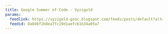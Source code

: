```yaml
---
title: Google Summer of Code - Vyzigold
params:
  feedlink: https://vyzigold-gsoc.blogspot.com/feeds/posts/default?alt=rss
  feedid: 0a846f2b8ea7fc19d1aefc61b34a05a7
---
```

